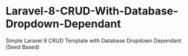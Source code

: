 # Laravel-8-CRUD-With-Database-Dropdown-Dependant
Simple Laravel 8 CRUD Template with Database Dropdown Dependant (Seed Based)
